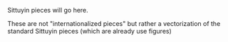 Sittuyin pieces will go here.

These are not "internationalized pieces" but rather a vectorization of the standard Sittuyin pieces (which are already use figures)
